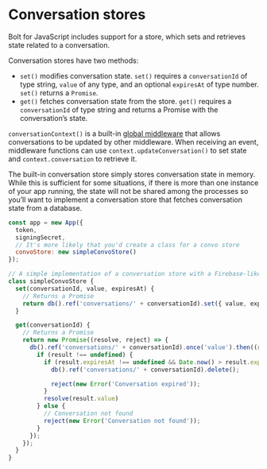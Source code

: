 # Conversation stores

Bolt for JavaScript includes support for a store, which sets and retrieves state related to a conversation. 

Conversation stores have two methods:
* `set()` modifies conversation state. `set()` requires a `conversationId` of type string, `value` of any type, and an optional `expiresAt` of type number. `set()` returns a `Promise`.
* `get()` fetches conversation state from the store. `get()` requires a `conversationId` of type string and returns a Promise with the conversation’s state.

`conversationContext()` is a built-in [global middleware](/tools/bolt-js/concepts/global-middleware) that allows conversations to be updated by other middleware. When receiving an event, middleware functions can use `context.updateConversation()` to set state and `context.conversation` to retrieve it.

The built-in conversation store simply stores conversation state in memory. While this is sufficient for some situations, if there is more than one instance of your app running, the state will not be shared among the processes so you’ll want to implement a conversation store that fetches conversation state from a database.

```javascript
const app = new App({
  token,
  signingSecret,
  // It's more likely that you'd create a class for a convo store
  convoStore: new simpleConvoStore()
});

// A simple implementation of a conversation store with a Firebase-like database
class simpleConvoStore {
  set(conversationId, value, expiresAt) {
    // Returns a Promise
    return db().ref('conversations/' + conversationId).set({ value, expiresAt });
  }

  get(conversationId) {
    // Returns a Promise
    return new Promise((resolve, reject) => {
      db().ref('conversations/' + conversationId).once('value').then((result) => {
        if (result !== undefined) {
          if (result.expiresAt !== undefined && Date.now() > result.expiresAt) {
            db().ref('conversations/' + conversationId).delete();

            reject(new Error('Conversation expired'));
          }
          resolve(result.value)
        } else {
          // Conversation not found
          reject(new Error('Conversation not found'));
        }
      });
    });
  }
}
```